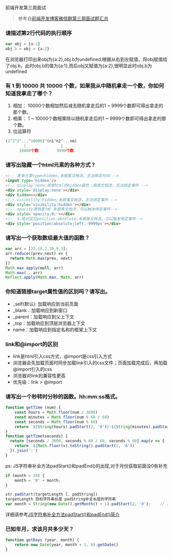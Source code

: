 前端开发第三周面试

> 参考自[前端开发博客微信群第三周面试题汇总](http://caibaojian.com/20190309-interview.html) 

### 请描述第2行代码的执行顺序

```js
var obj = {a:1}
obj.b = obj = {a:2}
```
在浏览器打印出来obj为{a:2},obj.b为undefined,根据从右到左赋值，将obj赋值给了obj.b，此时obj.b的值为{a:1},而后obj又赋值为{a:2},很明显此时obj.b为undefined

### 有 1 到 10000 共 10000 个数，如果我从中随机拿走一个数，你如何知道我拿走了哪个？

1. 相加： 10000个数相加然后减去随机拿走后的1 ~ 9999个数即可得出拿走的那个数。
2. 相乘： 1 ~ 10000个数相乘除以随机拿走后的1 ~ 9999个数即可得出拿走的那个数。
3. 位运算符
```js
(1^2^3^...^10000)^(n1^n2^...nm)
		|				|
	  10000个数        9999个数
```

### 请写出隐藏一个html元素的各种方式？

```html
<!-- 表单元素type=hidden,未脱离文档流，无法绑定时间 -->
<input type='hidden'/>
<!-- display:none;或者html的hidden属性；脱离文档流，无法绑定事件 -->
<div style='display:none'></div>
<div hidden></div>
<!-- visibility:hidden;未脱离文档流，无法绑定事件 -->
<div style='visibility:hidden'></div> 
<!-- opacity透明度为0 未脱离文档流，可以触发绑定事件-->
<div style='opacity:0;'></div>
<!-- 5.绝对定位position:absolute;未脱离文档流，可以触发绑定事件-->
<div style='position:absolute;left:-9999px'></div>
```

### 请写出一个获取数组最大值的函数？

```js
var arr = [22,18,2,10,9,3];
arr.reduce((prev,next) => {
  return Math.max(prex, next)
})
Math.max.apply(null, arr)
Math.max(...arr)
Reflect.apply(Math.max, Math, arr)
```

### 你知道链接target属性值的区别吗？请写出。

* _self(默认): 加载响应到当前页面
* _blank：加载响应到新窗口
* _parent：加载响应到父上下文
* _top：加载响应到顶层浏览器上下文
* name：加载响应到指定名称的框架上下文

### link和@import的区别

* link是html引入css方式，@import是css引入方式
* 浏览器会先加载页面时同步加载link引入的css文件；页面加载完成后，再加载@import引入的css
* 浏览器对link的兼容性更高
* 优先级：link > @import

### 请写出一个秒转时分秒的函数。hh:mm:ss格式。

```js
function getTime (num) {
	const hours = Math.floor(num / 3600)
    const minutes = Math.floor(num % 60 / 60)
    const seconds = Math.floor(num % 60)
    return `${String(hours).padStart(2, '0')}:${String(minutes).padStart(2, '0')}:${String(seconds).padStart(2, '0')}`
}
function getTime(seconds) {
  return [seconds / 3600, seconds % 60 / 60, seconds % 60].map(v => {
    return `${Math.floor(v).toString().padStart(2, '0')}`
  }).join(':')
}
```

ps:  JS字符串补全方法padStart()和padEnd()的出现,对于月份获取前面没0有补充

```js
if (month < 10) {
    month = '0' + month;
}
```

```js
str.padStart(targetLength [, padString])
targetLength 目标字符串长度 padString补全长度的字符串
var month = String(new Date().getMonth() + 1).padStart(2, '0');    // 结果是'07'
```

详细请参考[JS字符串补全方法padStart()和padEnd()简介](https://www.zhangxinxu.com/wordpress/2018/07/js-padstart-padend/)


### 已知年月，求该月共多少天？

```js
function getDays (year, month) {
	return new Date(year, month + 1, 0).getDate()
}
```